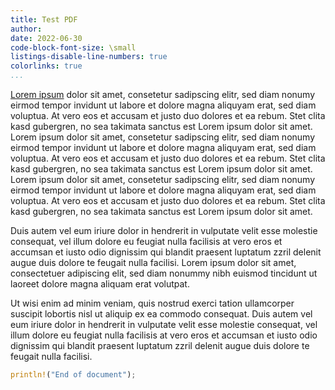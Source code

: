 ```yaml
---
title: Test PDF
author:
date: 2022-06-30
code-block-font-size: \small
listings-disable-line-numbers: true
colorlinks: true
...
```


[Lorem ipsum](https://www.loremipsum.de) dolor sit amet, consetetur sadipscing
elitr, sed diam nonumy eirmod tempor invidunt ut labore et dolore magna
aliquyam erat, sed diam voluptua. At vero eos et accusam et justo duo dolores
et ea rebum. Stet clita kasd gubergren, no sea takimata sanctus est Lorem
ipsum dolor sit amet. Lorem ipsum dolor sit amet, consetetur sadipscing elitr,
sed diam nonumy eirmod tempor invidunt ut labore et dolore magna aliquyam
erat, sed diam voluptua. At vero eos et accusam et justo duo dolores et ea
rebum. Stet clita kasd gubergren, no sea takimata sanctus est Lorem ipsum
dolor sit amet. Lorem ipsum dolor sit amet, consetetur sadipscing elitr, sed
diam nonumy eirmod tempor invidunt ut labore et dolore magna aliquyam erat,
sed diam voluptua. At vero eos et accusam et justo duo dolores et ea rebum.
Stet clita kasd gubergren, no sea takimata sanctus est Lorem ipsum dolor sit
amet.

Duis autem vel eum iriure dolor in hendrerit in vulputate velit esse molestie
consequat, vel illum dolore eu feugiat nulla facilisis at vero eros et
accumsan et iusto odio dignissim qui blandit praesent luptatum zzril delenit
augue duis dolore te feugait nulla facilisi. Lorem ipsum dolor sit amet,
consectetuer adipiscing elit, sed diam nonummy nibh euismod tincidunt ut
laoreet dolore magna aliquam erat volutpat.

Ut wisi enim ad minim veniam, quis nostrud exerci tation ullamcorper suscipit
lobortis nisl ut aliquip ex ea commodo consequat. Duis autem vel eum iriure
dolor in hendrerit in vulputate velit esse molestie consequat, vel illum
dolore eu feugiat nulla facilisis at vero eros et accumsan et iusto odio
dignissim qui blandit praesent luptatum zzril delenit augue duis dolore te
feugait nulla facilisi.

```rust
println!("End of document");
```
